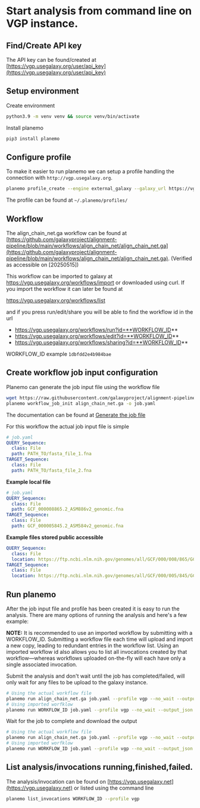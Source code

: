 # Start analysis from command line on VGP instance.

## Find/Create API key

The API key can be found/created at [https://vgp.usegalaxy.org/user/api_key](https://vgp.usegalaxy.org/user/api_key)

## Setup environment

Create environment
```bash
python3.9 -m venv venv && source venv/bin/activate
```

Install planemo
```bash
pip3 install planemo
```

## Configure profile
To make it easier to run planemo we can setup a profile handling the connection with `http://vgp.usegalaxy.org`.
```bash
planemo profile_create --engine external_galaxy --galaxy_url https://vgp.usegalaxy.org --galaxy_user_key XXXXXXXXXXXXXXXXXXXXXXXXXXXXXX vgp
```

The profile can be found at `~/.planemo/profiles/`

## Workflow

The align_chain_net.ga workflow can be found at [https://github.com/galaxyproject/alignment-pipeline/blob/main/workflows/align_chain_net/align_chain_net.ga](https://github.com/galaxyproject/alignment-pipeline/blob/main/workflows/align_chain_net/align_chain_net.ga). (Verified as accessible on [20250515])

This workflow can be imported to galaxy at https://vgp.usegalaxy.org/workflows/import or downloaded using curl. If you import the workflow it can later be found at  

https://vgp.usegalaxy.org/workflows/list

and if you press run/edit/share you will be able to find the workflow id in the url

- https://vgp.usegalaxy.org/workflows/run?id=**WORKFLOW_ID**
- https://vgp.usegalaxy.org/workflows/edit?id=**WORKFLOW_ID**
- https://vgp.usegalaxy.org/workflows/sharing?id=**WORKFLOW_ID**

WORKFLOW_ID example `1dbfdd2e4b984bae`

## Create workflow job input configuration

Planemo can generate the job input file using the workflow file
```bash
wget https://raw.githubusercontent.com/galaxyproject/alignment-pipeline/refs/heads/main/workflows/align_chain_net/align_chain_net.ga
planemo workflow_job_init align_chain_net.ga -o job.yaml
```

The documentation can be found at [Generate the job file](https://planemo.readthedocs.io/en/latest/running.html#generating-the-job-file)

For this workflow the actual job input file is simple
```yaml
# job.yaml
QUERY_Sequence:
  class: File
  path: PATH_TO/fasta_file_1.fna
TARGET_Sequence:
  class: File
  path: PATH_TO/fasta_file_2.fna
```

**Example local file**
```yaml
# job.yaml
QUERY_Sequence:
  class: File
  path: GCF_000008865.2_ASM886v2_genomic.fna
TARGET_Sequence:
  class: File
  path: GCF_000005845.2_ASM584v2_genomic.fna
```

**Example files stored public accessible**
```yaml
QUERY_Sequence:
  class: File
  location: https://ftp.ncbi.nlm.nih.gov/genomes/all/GCF/000/008/865/GCF_000008865.2_ASM886v2/GCF_000008865.2_ASM886v2_genomic.fna.gz
TARGET_Sequence:
  class: File
  location: https://ftp.ncbi.nlm.nih.gov/genomes/all/GCF/000/005/845/GCF_000005845.2_ASM584v2/GCF_000005845.2_ASM584v2_genomic.fna.gz
```

## Run planemo
After the job input file and profile has been created it is easy to run the analysis. There are many
options of running the analysis and here's a few example:

**NOTE:** It is recommended to use an imported workflow by submitting with a WORKFLOW_ID. Submitting a workflow file each time will upload and import a new copy, leading to redundant entries in the workflow list. Using an imported workflow id also allows you to list all invocations created by that workflow—whereas workflows uploaded on-the-fly will each have only a single associated invocation.

Submit the analysis and don't wait until the job has completed/failed, will only wait for any files to be upload to the galaxy instance.
```bash
# Using the actual workflow file
planemo run align_chain_net.ga job.yaml --profile vgp --no_wait --output_json task.json --history_name MyAnalysis1
# Using imported worfklow
planemo run WORKFLOW_ID job.yaml --profile vgp --no_wait --output_json task.json --history_name MyAnalysis1
```

Wait for the job to complete and download the output
```bash
# Using the actual workflow file
planemo run align_chain_net.ga job.yaml --profile vgp --no_wait --output_json task.json --download_outputs --output_directory result_data --history_name MyAnalysis1
# Using imported worfklow
planemo run WORKFLOW_ID job.yaml --profile vgp --no_wait --output_json task.json --download_outputs --output_directory result_data --history_name MyAnalysis1
```

## List analysis/invocations running,finished,failed.

The analysis/invocation can be found on [https://vgp.usegalaxy.net](https://vgp.usegalaxy.net) or listed using the command line

```bash
planemo list_invocations WORKFLOW_ID --profile vgp
```


